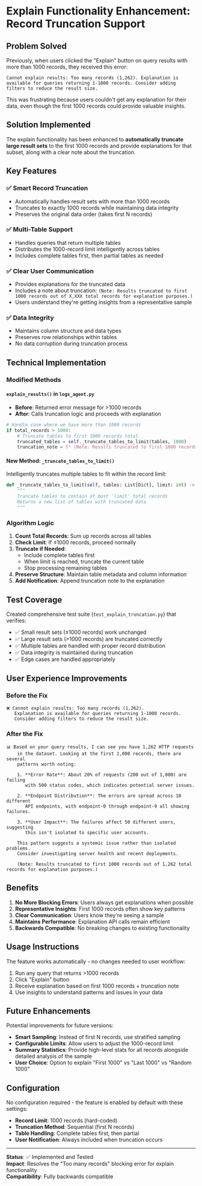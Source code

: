 # Explain Functionality Enhancement: Record Truncation Support

## Problem Solved

Previously, when users clicked the "Explain" button on query results with more than 1000 records, they received this error:

```
Cannot explain results: Too many records (1,262). Explanation is available for queries returning 1-1000 records. Consider adding filters to reduce the result size.
```

This was frustrating because users couldn't get any explanation for their data, even though the first 1000 records could provide valuable insights.

## Solution Implemented

The explain functionality has been enhanced to **automatically truncate large result sets** to the first 1000 records and provide explanations for that subset, along with a clear note about the truncation.

## Key Features

### ✅ Smart Record Truncation
- Automatically handles result sets with more than 1000 records
- Truncates to exactly 1000 records while maintaining data integrity
- Preserves the original data order (takes first N records)

### ✅ Multi-Table Support
- Handles queries that return multiple tables
- Distributes the 1000-record limit intelligently across tables
- Includes complete tables first, then partial tables as needed

### ✅ Clear User Communication
- Provides explanations for the truncated data
- Includes a note about truncation: `(Note: Results truncated to first 1000 records out of X,XXX total records for explanation purposes.)`
- Users understand they're getting insights from a representative sample

### ✅ Data Integrity
- Maintains column structure and data types
- Preserves row relationships within tables
- No data corruption during truncation process

## Technical Implementation

### Modified Methods

#### `explain_results()` in `logs_agent.py`
- **Before**: Returned error message for >1000 records
- **After**: Calls truncation logic and proceeds with explanation

```python
# Handle case where we have more than 1000 records
if total_records > 1000:
    # Truncate tables to first 1000 records total
    truncated_tables = self._truncate_tables_to_limit(tables, 1000)
    truncation_note = f" (Note: Results truncated to first 1000 records out of {total_records:,} total records for explanation purposes.)"
```

#### New Method: `_truncate_tables_to_limit()`
Intelligently truncates multiple tables to fit within the record limit:

```python
def _truncate_tables_to_limit(self, tables: List[Dict], limit: int) -> List[Dict]:
    """
    Truncate tables to contain at most 'limit' total records
    Returns a new list of tables with truncated data
    """
```

### Algorithm Logic

1. **Count Total Records**: Sum up records across all tables
2. **Check Limit**: If ≤1000 records, proceed normally
3. **Truncate if Needed**: 
   - Include complete tables first
   - When limit is reached, truncate the current table
   - Stop processing remaining tables
4. **Preserve Structure**: Maintain table metadata and column information
5. **Add Notification**: Append truncation note to the explanation

## Test Coverage

Created comprehensive test suite (`test_explain_truncation.py`) that verifies:

- ✅ Small result sets (≤1000 records) work unchanged
- ✅ Large result sets (>1000 records) are truncated correctly
- ✅ Multiple tables are handled with proper record distribution
- ✅ Data integrity is maintained during truncation
- ✅ Edge cases are handled appropriately

## User Experience Improvements

### Before the Fix
```
❌ Cannot explain results: Too many records (1,262). 
   Explanation is available for queries returning 1-1000 records. 
   Consider adding filters to reduce the result size.
```

### After the Fix
```
📊 Based on your query results, I can see you have 1,262 HTTP requests 
    in the dataset. Looking at the first 1,000 records, there are several 
    patterns worth noting:

    1. **Error Rate**: About 20% of requests (200 out of 1,000) are failing 
       with 500 status codes, which indicates potential server issues.

    2. **Endpoint Distribution**: The errors are spread across 10 different 
       API endpoints, with endpoint-0 through endpoint-9 all showing failures.

    3. **User Impact**: The failures affect 50 different users, suggesting 
       this isn't isolated to specific user accounts.

    This pattern suggests a systemic issue rather than isolated problems. 
    Consider investigating server health and recent deployments.

    (Note: Results truncated to first 1000 records out of 1,262 total records for explanation purposes.)
```

## Benefits

1. **No More Blocking Errors**: Users always get explanations when possible
2. **Representative Insights**: First 1000 records often show key patterns
3. **Clear Communication**: Users know they're seeing a sample
4. **Maintains Performance**: Explanation API calls remain efficient
5. **Backwards Compatible**: No breaking changes to existing functionality

## Usage Instructions

The feature works automatically - no changes needed to user workflow:

1. Run any query that returns >1000 records
2. Click "Explain" button
3. Receive explanation based on first 1000 records + truncation note
4. Use insights to understand patterns and issues in your data

## Future Enhancements

Potential improvements for future versions:

- **Smart Sampling**: Instead of first N records, use stratified sampling
- **Configurable Limits**: Allow users to adjust the 1000-record limit
- **Summary Statistics**: Provide high-level stats for all records alongside detailed analysis of the sample
- **User Choice**: Option to explain "First 1000" vs "Last 1000" vs "Random 1000"

## Configuration

No configuration required - the feature is enabled by default with these settings:

- **Record Limit**: 1000 records (hard-coded)
- **Truncation Method**: Sequential (first N records)
- **Table Handling**: Complete tables first, then partial
- **User Notification**: Always included when truncation occurs

---

**Status**: ✅ Implemented and Tested  
**Impact**: Resolves the "Too many records" blocking error for explain functionality  
**Compatibility**: Fully backwards compatible
